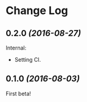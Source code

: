 Change Log
==========

0.2.0 *(2016-08-27)*
--------------------

Internal:

 * Setting CI.

0.1.0 *(2016-08-03)*
--------------------

First beta!